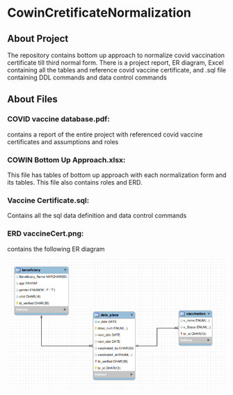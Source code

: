 # CowinCretificateNormalization
## About Project
The repository contains bottom up approach to normalize covid vaccination certificate till third normal form. There is a project report, ER diagram, Excel containing all the tables and reference covid vaccine certificate, and .sql file containing DDL commands and data control commands

## About Files
### COVID vaccine database.pdf: 
  contains a report of the entire project with referenced covid vaccine certificates and assumptions and roles
### COWIN Bottom Up Approach.xlsx: 
  This file has tables of bottom up approach with each normalization form and its tables. This file also contains roles and ERD.
### Vaccine Certificate.sql: 
  Contains all the sql data definition and data control commands

### ERD vaccineCert.png: 
  contains the following ER diagram

![ERD Vaccine Certificate](https://github.com/ArunitaYen/CowinCretificateNormalization/blob/main/ERD%20vaccineCert.PNG)
